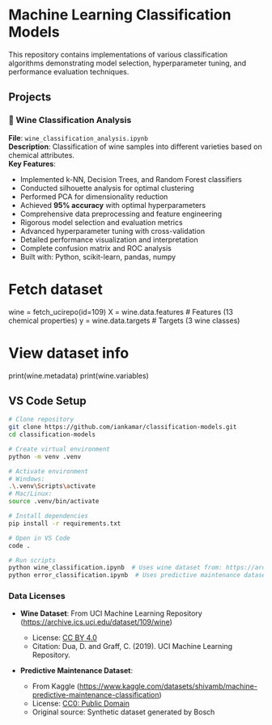# Machine Learning Classification Models

This repository contains implementations of various classification algorithms demonstrating model selection, hyperparameter tuning, and performance evaluation techniques.

## Projects

### 🍷 Wine Classification Analysis  
**File**: `wine_classification_analysis.ipynb`  
**Description**: Classification of wine samples into different varieties based on chemical attributes.  
**Key Features**:
- Implemented k-NN, Decision Trees, and Random Forest classifiers
- Conducted silhouette analysis for optimal clustering
- Performed PCA for dimensionality reduction
- Achieved **95% accuracy** with optimal hyperparameters
- Comprehensive data preprocessing and feature engineering
- Rigorous model selection and evaluation metrics
- Advanced hyperparameter tuning with cross-validation
- Detailed performance visualization and interpretation
- Complete confusion matrix and ROC analysis
- Built with: Python, scikit-learn, pandas, numpy

# Fetch dataset 
wine = fetch_ucirepo(id=109) 
X = wine.data.features  # Features (13 chemical properties)
y = wine.data.targets   # Targets (3 wine classes)

# View dataset info
print(wine.metadata)
print(wine.variables)

## VS Code Setup
```bash
# Clone repository
git clone https://github.com/iankamar/classification-models.git
cd classification-models

# Create virtual environment
python -m venv .venv

# Activate environment
# Windows:
.\.venv\Scripts\activate
# Mac/Linux:
source .venv/bin/activate

# Install dependencies
pip install -r requirements.txt

# Open in VS Code
code .

# Run scripts
python wine_classification.ipynb  # Uses wine dataset from: https://archive.ics.uci.edu/dataset/109/wine
python error_classification.ipynb  # Uses predictive maintenance dataset from: https://www.kaggle.com/datasets/shivamb/machine-predictive-maintenance-classification

```

### Data Licenses
- **Wine Dataset**: From UCI Machine Learning Repository (https://archive.ics.uci.edu/dataset/109/wine)  
  - License: [CC BY 4.0](https://creativecommons.org/licenses/by/4.0/)
  - Citation: Dua, D. and Graff, C. (2019). UCI Machine Learning Repository.

- **Predictive Maintenance Dataset**:
  - From Kaggle (https://www.kaggle.com/datasets/shivamb/machine-predictive-maintenance-classification)  
  - License: [CC0: Public Domain](https://creativecommons.org/publicdomain/zero/1.0/)
  - Original source: Synthetic dataset generated by Bosch
